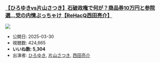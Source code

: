 ### [【ひろゆきvs片山さつき】石破政権で何が？商品券10万円と参院選...党の内情ぶっちゃけ【ReHacQ西田亮介】](https://www.youtube.com/watch?v=76tZNWVZaS4)
[![](https://img.youtube.com/vi/76tZNWVZaS4/sddefault.jpg)](https://www.youtube.com/watch?v=76tZNWVZaS4)
-   公開日: 2025-03-30
-   視聴数: 424,665
-   **いいね数: 5,304**
-   出演者: [ひろゆき](/rehacq_fan/people/ひろゆき "wikilink"), [片山さつき](/rehacq_fan/people/片山さつき "wikilink"), [西田亮介](/rehacq_fan/people/西田亮介 "wikilink")
